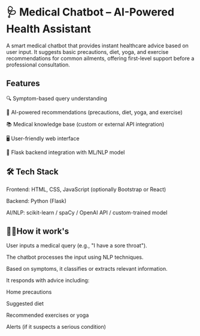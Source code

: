 # 🩺 Medical Chatbot – AI-Powered Health Assistant
A smart medical chatbot that provides instant healthcare advice based on user input. It suggests basic precautions, diet, yoga, and exercise recommendations for common ailments, offering first-level support before a professional consultation.

## Features
🔍 Symptom-based query understanding

🧠 AI-powered recommendations (precautions, diet, yoga, and exercise)

📚 Medical knowledge base (custom or external API integration)

🖥️ User-friendly web interface

🧪 Flask backend integration with ML/NLP model

## 🛠️ Tech Stack
Frontend: HTML, CSS, JavaScript (optionally Bootstrap or React)

Backend: Python (Flask)

AI/NLP: scikit-learn / spaCy / OpenAI API / custom-trained model

## 🧑‍⚕️How it work's 

User inputs a medical query (e.g., "I have a sore throat").

The chatbot processes the input using NLP techniques.

Based on symptoms, it classifies or extracts relevant information.

It responds with advice including:

Home precautions

Suggested diet

Recommended exercises or yoga

Alerts (if it suspects a serious condition)

